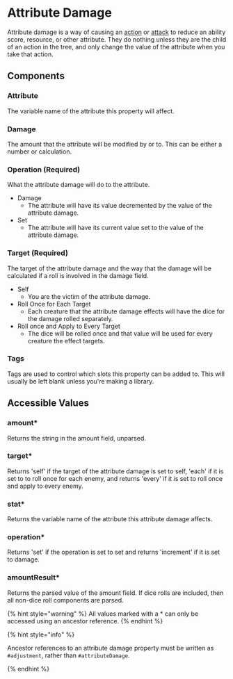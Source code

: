 # Attribute Damage

Attribute damage is a way of causing an [action](action.md) or [attack](attackaction.md) to reduce an ability score, resource, or other attribute. They do nothing unless they are the child of an action in the tree, and only change the value of the attribute when you take that action.

## Components

### Attribute

The variable name of the attribute this property will affect.

### Damage

The amount that the attribute will be modified by or to. This can be either a number or calculation.

### Operation \(Required\)

What the attribute damage will do to the attribute.

* Damage
  * The attribute will have its value decremented by the value of the attribute damage.
* Set
  * The attribute will have its current value set to the value of the attribute damage.

### Target \(Required\)

The target of the attribute damage and the way that the damage will be calculated if a roll is involved in the damage field.

* Self
  * You are the victim of the attribute damage.
* Roll Once for Each Target
  * Each creature that the attribute damage effects will have the dice for the damage rolled separately.
* Roll once and Apply to Every Target
  * The dice will be rolled once and that value will be used for every creature the effect targets.

### Tags

Tags are used to control which slots this property can be added to. This will usually be left blank unless you're making a library.

## Accessible Values

### amount\*

Returns the string in the amount field, unparsed.

### target\*

Returns 'self' if the target of the attribute damage is set to self, 'each' if it is set to to roll once for each enemy, and returns 'every' if it is set to roll once and apply to every enemy.

### stat\*

Returns the variable name of the attribute this attribute damage affects.

### operation\*

Returns 'set' if the operation is set to set and returns 'increment' if it is set to damage.

### amountResult\*

Returns the parsed value of the amount field. If dice rolls are included, then all non-dice roll components are parsed.

{% hint style="warning" %}
All values marked with a \* can only be accessed using an ancestor reference.
{% endhint %}

{% hint style="info" %}

Ancestor references to an attribute damage property must be written as `#adjustment`, rather than `#attributeDamage`.

{% endhint %}


